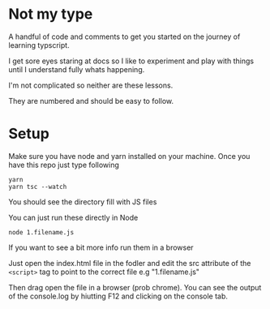 # Not my type

A handful of code and comments to get you started on the journey of learning typscript.

I get sore eyes staring at docs so I like to experiment and play with things until I understand fully whats happening.

I'm not complicated so neither are these lessons.

They are numbered and should be easy to follow.

# Setup

Make sure you have node and yarn installed on your machine.
Once you have this repo just type following

```
yarn
yarn tsc --watch
```

You should see the directory fill with JS files

You can just run these directly in Node

```
node 1.filename.js
```

If you want to see a bit more info run them in a browser

Just open the index.html file in the fodler and edit the src attribute of the `<script>` tag to point to the correct file e.g "1.filename.js"

Then drag open the file in a browser (prob chrome). You can see the output of the console.log by hiutting F12 and clicking on the console tab.
